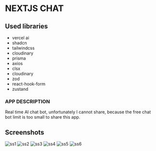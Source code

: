 # NEXTJS CHAT

## Used libraries

+ vercel ai
+ shadcn
+ tailwindcss
+ cloudinary
+ prisma
+ axios
+ clsx
+ cloudinary
+ zod
+ react-hook-form
+ zustand
  

### APP DESCRIPTION

Real time AI chat bot, unfortunately I cannot share, because the free chat bot limit is too small to share this app.


## Screenshots
![ss1](https://github.com/michalmilek/saas-app/blob/master/screenshots/ss1.png?raw=true)
![ss2](https://github.com/michalmilek/saas-app/blob/master/screenshots/ss2.png?raw=true)
![ss3](https://github.com/michalmilek/saas-app/blob/master/screenshots/ss3.png?raw=true)
![ss4](https://github.com/michalmilek/saas-app/blob/master/screenshots/ss4.png?raw=true)
![ss5](https://github.com/michalmilek/saas-app/blob/master/screenshots/ss5.png?raw=true)
![ss6](https://github.com/michalmilek/saas-app/blob/master/screenshots/ss6.png?raw=true)

